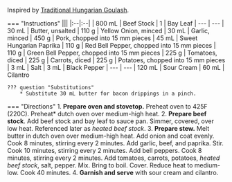 Inspired by [Traditional Hungarian Goulash](https://www.daringgourmet.com/traditional-hungarian-goulash-gulyas/).

=== "Instructions"
    |||
    |:--|:--|
    | 800 mL | Beef Stock
    | 1      | Bay Leaf
    | ---    | ---
    | 30 mL  | Butter, unsalted
    | 110 g  | Yellow Onion, minced
    | 30 mL  | Garlic, minced
    | 450 g  | Pork, chopped into 15 mm pieces
    | 45 mL  | Sweet Hungarian Paprika
    | 110 g  | Red Bell Pepper, chopped into 15 mm pieces
    | 110 g  | Green Bell Pepper, chopped into 15 mm pieces
    | 225 g  | Tomatoes, diced
    | 225 g  | Carrots, diced
    | 225 g  | Potatoes, chopped into 15 mm pieces
    | 3 mL   | Salt
    | 3 mL   | Black Pepper
    | ---    | ---
    | 120 mL | Sour Cream
    | 60 mL  | Cilantro

    ??? question "Substitutions"
        * Substitute 30 mL butter for bacon drippings in a pinch.


=== "Directions"
    1. **Prepare oven and stovetop.** Preheat oven to 425F (220C). Preheat* dutch oven over medium-high heat.
    2. **Prepare beef stock**. Add beef stock and bay leaf to sauce pan. Simmer, covered, over low heat. Referenced later as *heated beef stock*.
    3. **Prepare stew.** Melt butter in dutch oven over medium-high heat. Add onion and coat evenly. Cook 8 minutes, stirring every 2 minutes. Add garlic, beef, and paprika. Stir. Cook 10 minutes, stirring every 2 minutes. Add bell peppers. Cook 8 minutes, stirring every 2 minutes. Add tomatoes, carrots, potatoes, *heated beef stock*, salt, pepper. Mix. Bring to boil. Cover. Reduce heat to medium-low. Cook 40 minutes.
    4. **Garnish and serve** with sour cream and cilantro.
